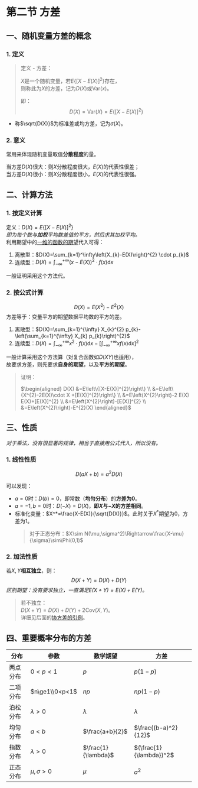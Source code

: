 # 第二节 方差

## 一、随机变量方差的概念

### 1. 定义

> 定义 - 方差：
>
> $X$是一个随机变量，若$E\{[X-E(X)]^2\}$存在，  
> 则称此为$X$的方差，记为$D(X)$或$\textrm{Var}(x)$。
>
> 即：
> $$D(X)=\textrm{Var}(X)=E\{[X-E(X)]^2\}$$

* 称$\sqrt{D(X)}$为标准差或均方差，记为$\sigma(X)$。

### 2. 意义

常用来体现随机变量取值**分散程度**的量。

当方差$D(X)$很大：则$X$分散程度很大，$E(X)$的代表性很差；  
当方差$D(X)$很小：则$X$分散程度很小，$E(X)$的代表性很强。

## 二、计算方法

### 1. 按定义计算

定义：$D(X)=E\{[X-E(X)]^2\}$  
*即为每个数与**加权**平均数差值的平方，然后求其加权平均。*  
利用期望中的[一维的函数的期望](../1.%20数学期望/Numerical-Characteristics_1.md#二一维随机变量的函数的数学期望)代入可得：

1. 离散型：$D(X)=\sum_{k=1}^\infty\left(X_{k}-E(X)\right)^{2} \cdot p_{k}$
2. 连续型：$D(X)=\int_{-\infty}^{+\infty}(x-E(X))^{2}\cdot f(x) \textrm{d} x$

一般证明采用这个方法代。

### 2. 按公式计算

$$D(X)=E(X^2)-E^2(X)$$
方差等于：变量平方的期望数据平均数的平方的差。

1. 离散型：$D(X)=\sum_{k=1}^{\infty} X_{k}^{2} p_{k}-\left(\sum_{k=1}^{\infty} X_{k} p_{k}\right)^{2}$
2. 连续型：$D(X)=\int_{-\infty}^{+\infty}x^{2}\cdot f(x) \textrm{d}x-[\int_{-\infty}^{+\infty} x f(x) \textrm{d} x]^{2}$

一般计算采用这个方法算（对复合函数如$D(XY)$也适用），  
故要求方差，则先要求**自身的期望**，以及**平方的期望**。

> 证明：
>
> $\begin{aligned}
> D(X) &=E\left\{[X-E(X)]^{2}\right\} \\
> &=E\left\{X^{2}-2E(X)\cdot X +[E(X)]^{2}\right\} \\
> &=E\left(X^{2}\right)-2 E(X) E(X)+[E(X)]^{2} \\
> &=E\left(X^{2}\right)-[E(X)]^{2} \\
> &=E\left(X^{2}\right)-E^{2}(X)
> \end{aligned}$

## 三、性质

*对于乘法，没有很显著的规律，相当于直接用公式代入，所以没有。*

### 1. 线性性质

$$D(aX+b)=a^2D(X)$$

可以发现：

* $a=0$时：$D(b)=0$，即常数（**均匀分布**）的**方差为$0$**。
* $a=-1,b=0$时：$D(-X)=D(X)$，**即$X$与$-X$的方差相同**。
* 标准化变量：$X^*=\frac{X-E(X)}{\sqrt{D(X)}}$。此时关于$X^*$期望为$0$，方差为$1$。  
  > 对于正态分布：$X\sim N(\mu,\sigma^2)\Rightarrow\frac{X-\mu}{\sigma}\sim\Phi(0,1)$

### 2. 加法性质

若$X,Y$**相互独立**，则：
$$D(X+Y)=D(X)+D(Y)$$
*区别期望：没有要求独立，一直满足$E(X+Y)=E(X)+E(Y)$。*

> 若不独立：  
> $D(X+Y)=D(X)+D(Y)+2\textrm{Cov}(X,Y)$。  
> 详细见后面的[协方差的引例](../3.%20协方差/Numerical-Characteristics_3.md)。

## 四、重要概率分布的方差

| 分布   | 参数         | 数学期望    | 方差               |
| -------- | -------------- | --------------- | -------------------- |
| 两点分布 | $0<p<1$        | $p$             | $p(1-p)$             |
| 二项分布 | $n\ge1\\0<p<1$ | $np$            | $np(1-p)$            |
| 泊松分布 | $\lambda>0$    | $\lambda$       | $\lambda$            |
| 均匀分布 | $a<b$          | $\frac{a+b}{2}$ | $\frac{(b-a)^2}{12}$ |
| 指数分布 | $\lambda>0$     | $\frac{1}{\lambda}$        | $(\frac{1}{\lambda})^2$           |
| 正态分布 | $\mu,\sigma>0$   | $\mu$           | $\sigma^2$             |
